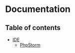 Documentation
=============

Table of contents
-----------------

- [IDE](IDE/)
  - [PhpStorm](IDE/PhpStorm.md)
